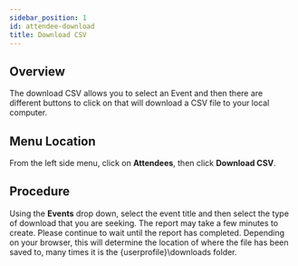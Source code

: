 ```yaml
---
sidebar_position: 1
id: attendee-download
title: Download CSV
---
```


## Overview

The download CSV allows you to select an Event and then there are different buttons to click on that will download a CSV file to your local computer.

## Menu Location

From the left side menu, click on **Attendees**, then click **Download CSV**.

## Procedure

Using the **Events** drop down, select the event title and then select the type of download that you are seeking.  The report may take a few minutes to create.  Please continue to wait until the report has completed.  Depending on your browser, this will determine the location of where the file has been saved to, many times it is the {userprofile}\downloads folder.


